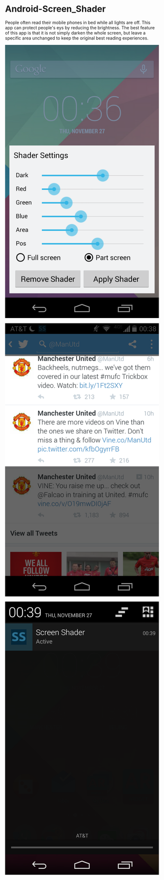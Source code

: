 # Android-Screen_Shader
People often read their mobile phones in bed while all lights are off. This app can protect people's eys by reducing the brightness. The best feature of this app is that it is not simply darken the whole screen, but leave a specific area unchanged to keep the original best reading experiences.

![Screenshot 1](https://raw.githubusercontent.com/gengyixiong/Android-Screen_Shader/master/img/ss1.png)

![Screenshot 2](https://raw.githubusercontent.com/gengyixiong/Android-Screen_Shader/master/img/ss2.png)

![Screenshot 3](https://raw.githubusercontent.com/gengyixiong/Android-Screen_Shader/master/img/ss3.png)
